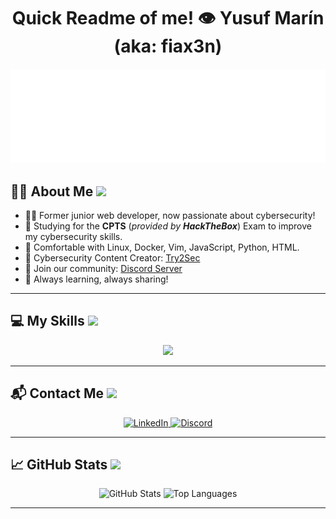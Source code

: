 <h1 align="center"> Quick Readme of me! 👁️ Yusuf Marín (aka: fiax3n)</h1>

<p align="center">
	<a href="https://github.com/fiax3n">
		<img src="https://raw.githubusercontent.com/fiax3n/fiax3n/refs/heads/main/fiax3n.svg" alt="Typing SVG" />
	</a>
</p>


## 👨‍💻 About Me <img src="https://media0.giphy.com/media/v1.Y2lkPTc5MGI3NjExOGFoZzJtYnVicXQ3MzB0dWdvYmppbDBoaDN2cW9jaG01NDA4eWxxYiZlcD12MV9pbnRlcm5hbF9naWZfYnlfaWQmY3Q9cw/l0MYGlG4YLB51v0bu/giphy.gif" width="32px">

- 🧑‍💻 Former junior web developer, now passionate about cybersecurity!
- 🎯 Studying for the **CPTS** (*provided by **HackTheBox***) Exam to improve my cybersecurity skills.
- 🐧 Comfortable with Linux, Docker, Vim, JavaScript, Python, HTML.
- 🎥 Cybersecurity Content Creator: [Try2Sec](https://youtube.com/@try2sec)
- 💬 Join our community: [Discord Server](https://discord.gg/vEg5NKBa6pk)
- 🚀 Always learning, always sharing!

---

## 💻 My Skills <img src="https://media3.giphy.com/media/v1.Y2lkPTc5MGI3NjExeWdiZXFpeDBieWY4bGx6b2dzZzhvZTI5cDlld3drazMwbzIzODk1cyZlcD12MV9pbnRlcm5hbF9naWZfYnlfaWQmY3Q9cw/MiZHDIEMFaNzHRRGth/giphy.gif" width="32px">
<p align="center">
  <img src="https://skillicons.dev/icons?i=linux,docker,vim,bash,py,html,js,kali" />
</p>

---

## 📬 Contact Me <img src="https://media2.giphy.com/media/v1.Y2lkPTc5MGI3NjExeW0xYzB4bmUxOGt2OXVhdmZ4MHh2YTM3cmZ2bnJnZmVqcjVoMWxteiZlcD12MV9pbnRlcm5hbF9naWZfYnlfaWQmY3Q9cw/HxFDhA4TSjaxwI6T3s/giphy.gif" width="32px">

<p align="center">
  <a href="https://www.linkedin.com/in/yusuf-marin-bekri-7ba210325/" target="_blank">
    <img src="https://img.shields.io/badge/LinkedIn-0A66C2?style=for-the-badge&logo=linkedin&logoColor=white" alt="LinkedIn"/>
  </a>
  <a href="https://discord.com/users/1323032471322755153" target="_blank">
    <img src="https://img.shields.io/badge/Discord-5865F2?style=for-the-badge&logo=discord&logoColor=white" alt="Discord"/>
  </a>
</p>

---

## 📈 GitHub Stats  <img src="https://media3.giphy.com/media/v1.Y2lkPTc5MGI3NjExdXZmdGplajZhZm1wZHhvZW0xZG54bnAzMXRja21yZTQxaXJpNnliYiZlcD12MV9pbnRlcm5hbF9naWZfYnlfaWQmY3Q9cw/RMAMQ3C5oK3gv7KABv/giphy.gif" width="32px">

<p align="center">
  <img src="https://github-readme-stats.vercel.app/api?username=fiax3n&show_icons=true&theme=github_dark" alt="GitHub Stats" />
  <img src="https://github-readme-stats.vercel.app/api/top-langs/?username=fiax3n&layout=compact&theme=github_dark" alt="Top Languages" />
</p>

---
